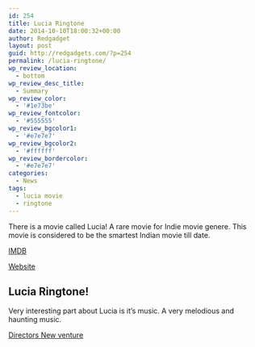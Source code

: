 ```yaml
---
id: 254
title: Lucia Ringtone
date: 2014-10-10T18:00:32+00:00
author: Redgadget
layout: post
guid: http://redgadgets.com/?p=254
permalink: /lucia-ringtone/
wp_review_location:
  - bottom
wp_review_desc_title:
  - Summary
wp_review_color:
  - '#1e73be'
wp_review_fontcolor:
  - '#555555'
wp_review_bgcolor1:
  - '#e7e7e7'
wp_review_bgcolor2:
  - '#ffffff'
wp_review_bordercolor:
  - '#e7e7e7'
categories:
  - News
tags:
  - lucia movie
  - ringtone
---
```

There is a movie called Lucia! A rare movie for Indie movie genere. This movie is considered to be the smartest Indian movie till date. 

[IMDB](http://www.imdb.com/title/tt2358592/)

[Website](http://www.hometalkies.com/lucia/)

## Lucia Ringtone!

Very interesting part about Lucia is it&#8217;s music. A very melodious and haunting music.



[Directors New venture](http://c10h14n2movie.com/)